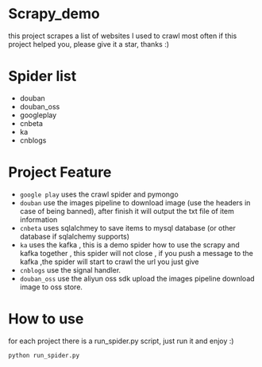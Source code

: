 # Scrapy_demo
this project scrapes a list of websites I used to crawl most often
if this project helped you, please give it a star, thanks :)

# Spider list
* douban
* douban_oss
* googleplay
* cnbeta
* ka
* cnblogs

# Project Feature
* `google play` uses the crawl spider and pymongo
* `douban` use the images pipeline to download image (use the headers in case of being banned), after finish it will output the txt file of item information
* `cnbeta` uses sqlalchmey to save items to mysql database (or other database if sqlalchemy supports)
* `ka` uses the kafka , this is a demo spider how to use the scrapy and kafka together , this spider will not close , if you push a message to the kafka ,the spider will start to crawl the url you just give
* `cnblogs` use the signal handler.
* `douban_oss` use the aliyun oss sdk upload the images pipeline download image to oss store. 

# How to use
for each project there is a run_spider.py script, just run it and enjoy :)

```
python run_spider.py
```
